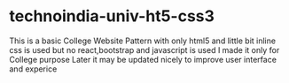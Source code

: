 # technoindia-univ-ht5-css3
This is  a basic College Website Pattern with only html5 and little bit inline css is used but no react,bootstrap and javascript is used
I made it only for College purpose
Later it may be updated nicely to improve user interface and experice
